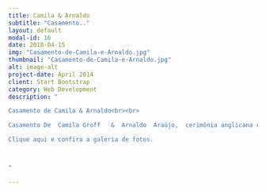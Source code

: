 ```yaml
---
title: Camila & Arnaldo
subtitle: "Casamento.."
layout: default
modal-id: 16
date: 2018-04-15
img: "Casamento-de-Camila-e-Arnaldo.jpg"
thumbnail: "Casamento-de-Camila-e-Arnaldo.jpg"
alt: image-alt
project-date: April 2014
client: Start Bootstrap
category: Web Development
description: "

Casamento de Camila & Arnaldo<br><br>

Casamento De  Camila Groff   &  Arnaldo  Araújo,  cerimônia anglicana realizada  no  Solar Bela Vista,  pelo reverendo Júnior… Abençoados por um belíssimo Por do Sol, os convidados foram recepcionados por um harmonioso som de Piano e Sax!!!<br><br>

Clique aqui e confira a galeria de fotos.



"

---
```

